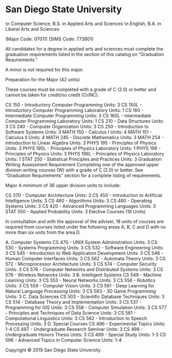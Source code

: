 # San Diego State University
\n Computer Science, B.S. in Applied Arts and Sciences
\n English, B.A. in Liberal Arts and Sciences

(Major Code: 07011) (SIMS Code: 773801)

All candidates for a degree in applied arts and sciences must complete the graduation requirements listed in the section of this catalog on “Graduation Requirements.”

A minor is not required for this major.

Preparation for the Major
(42 units)

These courses must be completed with a grade of C (2.0) or better and cannot be taken for credit/no credit (Cr/NC).

CS 150 - Introductory Computer Programming Units: 3
CS 150L - Introductory Computer Programming Laboratory Units: 1
CS 160 - Intermediate Computer Programming Units: 3
CS 160L - Intermediate Computer Programming Laboratory Units: 1
CS 210 - Data Structures Units: 3
CS 240 - Computer Organization Units: 3
CS 250 - Introduction to Software Systems Units: 3
MATH 150 - Calculus I Units: 4
MATH 151 - Calculus II Units: 4
MATH 245 - Discrete Mathematics Units: 3
MATH 254 - Introduction to Linear Algebra Units: 3
PHYS 195 - Principles of Physics Units: 3
PHYS 195L - Principles of Physics Laboratory Units: 1
PHYS 196 - Principles of Physics Units: 3
PHYS 196L - Principles of Physics Laboratory Units: 1
STAT 250 - Statistical Principles and Practices Units: 3
Graduation Writing Assessment Requirement
Completing one of the approved upper division writing courses (W) with a grade of C (2.0) or better. See “Graduation Requirements” section for a complete listing of requirements.

Major
A minimum of 36 upper division units to include:

CS 370 - Computer Architecture Units: 3
CS 450 - Introduction to Artificial Intelligence Units: 3
CS 460 - Algorithms Units: 3
CS 480 - Operating Systems Units: 3
CS 420 - Advanced Programming Languages Units: 3
STAT 550 - Applied Probability Units: 3
Elective Courses
(18 Units)

In consultation and with the approval of the adviser, 18 units of courses are required from courses listed under the following areas A, B, C and D with no more than six units from the area D.

A. Computer Systems
CS 470 - UNIX System Administration Units: 3
CS 530 - Systems Programming Units: 3
CS 532 - Software Engineering Units: 3
CS 545 - Introduction to Web Application Development Units: 3
CS 546 - Human Computer Interfaces Units: 3
CS 562 - Automata Theory Units: 3
CS 572 - Microprocessor Architecture Units: 3
CS 574 - Computer Security Units: 3
CS 576 - Computer Networks and Distributed Systems Units: 3
CS 578 - Wireless Networks Units: 3
B. Intelligent Systems
CS 549 - Machine Learning Units: 3
CS 553 - Neural Networks Units: 3
CS 556 - Robotics Units: 3
CS 559 - Computer Vision Units: 3
CS 561 - Deep Learning for Natural Language Processing Units: 3
CS 583 - 3D Game Programming Units: 3
C. Data Sciences
CS 503 - Scientific Database Techniques Units: 3
CS 514 - Database Theory and Implementation Units: 3
CS 537 - Programming for GIS Units: 3
CS 558 - Computer Simulation Units: 3
CS 577 - Principles and Techniques of Data Science Units: 3
CS 581 - Computational Linguistics Units: 3
CS 582 - Introduction to Speech Processing Units: 3
D. Special Courses
CS 496 - Experimental Topics Units: 1-4
CS 497 - Undergraduate Research Seminar Units: 3
CS 498 - Undergraduate Honors Thesis Units: 3
CS 499 - Special Study Units: 1-3
CS 596 - Advanced Topics in Computer Science Units: 1-4

Copyright © 2019 San Diego State University
